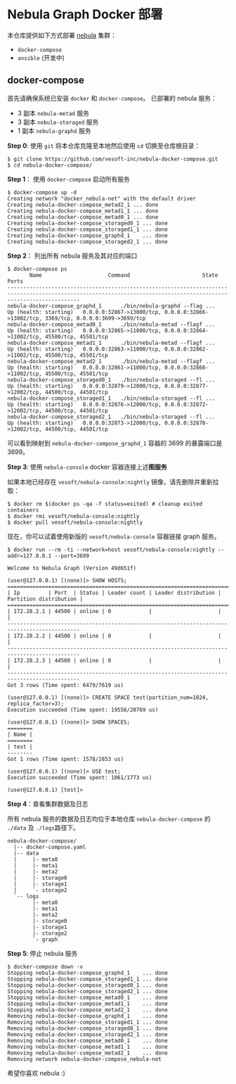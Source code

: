 # Nebula Graph Docker 部署

本仓库提供如下方式部署 [nebula](https://github.com/vesoft-inc/nebula) 集群：

- `docker-compose`
- `ansible` (开发中)

## docker-compose

首先请确保系统已安装 `docker` 和 `docker-compose`。
已部署的 nebula 服务：

- 3 副本 `nebula-metad` 服务
- 3 副本 `nebula-storaged` 服务
- 1 副本 `nebula-graphd` 服务

**Step 0**: 使用 `git` 将本仓库克隆至本地然后使用 `cd` 切换至仓库根目录：

```shell
$ git clone https://github.com/vesoft-inc/nebula-docker-compose.git
$ cd nebula-docker-compose/
```

**Step 1**： 使用 `docker-compose` 启动所有服务

```shell
$ docker-compose up -d
Creating network "docker_nebula-net" with the default driver
Creating nebula-docker-compose_metad2_1 ... done
Creating nebula-docker-compose_metad1_1 ... done
Creating nebula-docker-compose_metad0_1 ... done
Creating nebula-docker-compose_storaged0_1 ... done
Creating nebula-docker-compose_storaged1_1 ... done
Creating nebula-docker-compose_graphd_1    ... done
Creating nebula-docker-compose_storaged2_1 ... done
```

**Step 2**： 列出所有 nebula 服务及其对应的端口

``` shell
$ docker-compose ps
       Name                     Command                       State                                                   Ports
-------------------------------------------------------------------------------------------------------------------------------------------------------------------
nebula-docker-compose_graphd_1      ./bin/nebula-graphd --flag ...   Up (health: starting)   0.0.0.0:32867->13000/tcp, 0.0.0.0:32866->13002/tcp, 3369/tcp, 0.0.0.0:3699->3699/tcp
nebula-docker-compose_metad0_1      ./bin/nebula-metad --flagf ...   Up (health: starting)   0.0.0.0:32865->11000/tcp, 0.0.0.0:32864->11002/tcp, 45500/tcp, 45501/tcp
nebula-docker-compose_metad1_1      ./bin/nebula-metad --flagf ...   Up (health: starting)   0.0.0.0:32863->11000/tcp, 0.0.0.0:32862->11002/tcp, 45500/tcp, 45501/tcp
nebula-docker-compose_metad2_1      ./bin/nebula-metad --flagf ...   Up (health: starting)   0.0.0.0:32861->11000/tcp, 0.0.0.0:32860->11002/tcp, 45500/tcp, 45501/tcp
nebula-docker-compose_storaged0_1   ./bin/nebula-storaged --fl ...   Up (health: starting)   0.0.0.0:32879->12000/tcp, 0.0.0.0:32877->12002/tcp, 44500/tcp, 44501/tcp
nebula-docker-compose_storaged1_1   ./bin/nebula-storaged --fl ...   Up (health: starting)   0.0.0.0:32876->12000/tcp, 0.0.0.0:32872->12002/tcp, 44500/tcp, 44501/tcp
nebula-docker-compose_storaged2_1   ./bin/nebula-storaged --fl ...   Up (health: starting)   0.0.0.0:32873->12000/tcp, 0.0.0.0:32870->12002/tcp, 44500/tcp, 44501/tcp
```

可以看到映射到 `nebula-docker-compose_graphd_1` 容器的 3699 的暴露端口是 3699。

**Step 3**: 使用 `nebula-console` docker 容器连接上述**图服务**

如果本地已经存在 `vesoft/nebula-console:nightly` 镜像，请先删除并重新拉取：

```shell
$ docker rm $(docker ps -qa -f status=exited) # cleanup exited containers
$ docker rmi vesoft/nebula-console:nightly
$ docker pull vesoft/nebula-console:nightly
```

现在，你可以试着使用新版的 `vesoft/nebula-console` 容器链接 graph 服务。

``` shell
$ docker run --rm -ti --network=host vesoft/nebula-console:nightly --addr=127.0.0.1 --port=3699

Welcome to Nebula Graph (Version 49d651f)

(user@127.0.0.1) [(none)]> SHOW HOSTS;
=============================================================================================
| Ip         | Port  | Status | Leader count | Leader distribution | Partition distribution |
=============================================================================================
| 172.28.2.1 | 44500 | online | 0            |                     |                        |
---------------------------------------------------------------------------------------------
| 172.28.2.2 | 44500 | online | 0            |                     |                        |
---------------------------------------------------------------------------------------------
| 172.28.2.3 | 44500 | online | 0            |                     |                        |
---------------------------------------------------------------------------------------------
Got 3 rows (Time spent: 6479/7619 us)

(user@127.0.0.1) [(none)]> CREATE SPACE test(partition_num=1024, replica_factor=3);
Execution succeeded (Time spent: 19558/20769 us)

(user@127.0.0.1) [(none)]> SHOW SPACES;
========
| Name |
========
| test |
--------
Got 1 rows (Time spent: 1578/2853 us)

(user@127.0.0.1) [(none)]> USE test;
Execution succeeded (Time spent: 1061/1773 us)

(user@127.0.0.1) [test]>
```

**Step 4**：查看集群数据及日志

所有 nebula 服务的数据及日志均位于本地仓库 `nebula-docker-compose` 的  `./data` 及 `./logs`路径下。

```text
nebula-docker-compose/
  |-- docker-compose.yaml
  |-- data
  |     |- meta0
  |     |- meta1
  |     |- meta2
  |     |- storage0
  |     |- storage1
  |     `- storage2
  `-- logs
        |- meta0
        |- meta1
        |- meta2
        |- storage0
        |- storage1
        |- storage2
        `- graph
```

**Step 5**: 停止 nebula 服务

```shell
$ docker-compose down -v
Stopping nebula-docker-compose_graphd_1    ... done
Stopping nebula-docker-compose_storaged1_1 ... done
Stopping nebula-docker-compose_storaged0_1 ... done
Stopping nebula-docker-compose_storaged2_1 ... done
Stopping nebula-docker-compose_metad0_1    ... done
Stopping nebula-docker-compose_metad1_1    ... done
Stopping nebula-docker-compose_metad2_1    ... done
Removing nebula-docker-compose_graphd_1    ... done
Removing nebula-docker-compose_storaged1_1 ... done
Removing nebula-docker-compose_storaged0_1 ... done
Removing nebula-docker-compose_storaged2_1 ... done
Removing nebula-docker-compose_metad0_1    ... done
Removing nebula-docker-compose_metad1_1    ... done
Removing nebula-docker-compose_metad2_1    ... done
Removing network nebula-docker-compose_nebula-net
```

希望你喜欢 nebula :)
